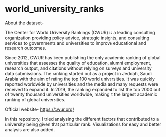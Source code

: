 # world_university_ranks

About the dataset-

The Center for World University Rankings (CWUR) is a leading consulting organization providing policy advice, strategic insights, and consulting services to governments and universities to improve educational and research outcomes.

Since 2012, CWUR has been publishing the only academic ranking of global universities that assesses the quality of education, alumni employment, research output, and citations without relying on surveys and university data submissions. The ranking started out as a project in Jeddah, Saudi Arabia with the aim of rating the top 100 world universities. It was quickly reported worldwide by universities and the media and many requests were received to expand it. In 2019, the ranking expanded to list the top 2000 out of twenty thousand universities worldwide, making it the largest academic ranking of global universities. 

Official website-  https://cwur.org/

In this repository, I tried analysing the different factors that contributed to a university being given that particular rank. Visualizations for easy and better analysis are also added.
